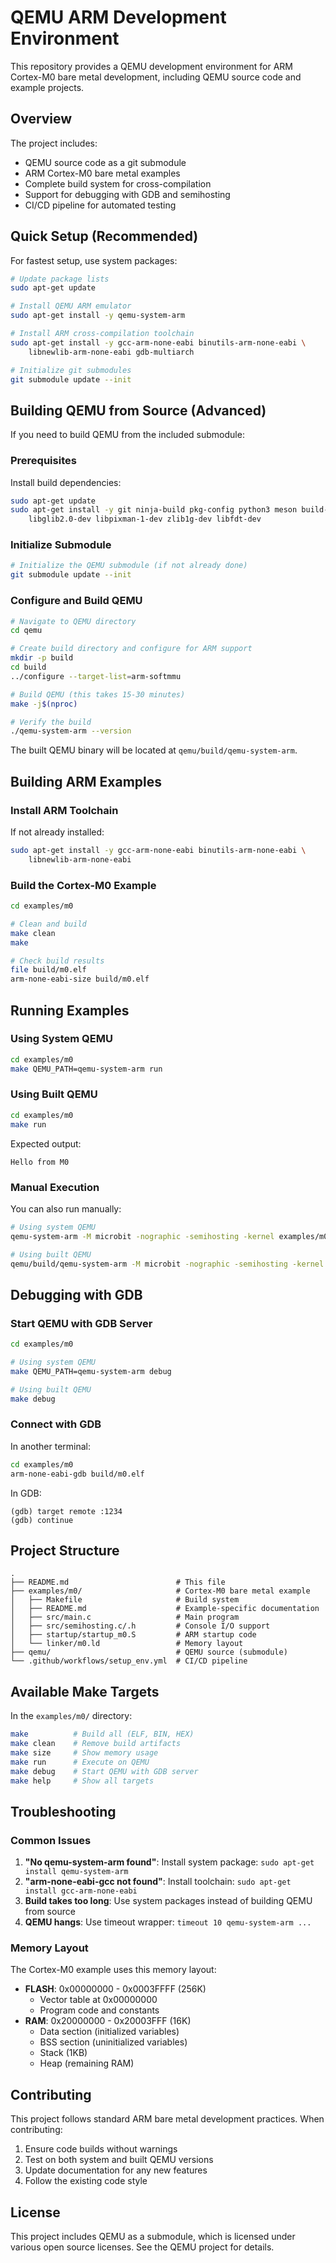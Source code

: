 # QEMU ARM Development Environment

This repository provides a QEMU development environment for ARM Cortex-M0 bare metal development, including QEMU source code and example projects.

## Overview

The project includes:
- QEMU source code as a git submodule
- ARM Cortex-M0 bare metal examples 
- Complete build system for cross-compilation
- Support for debugging with GDB and semihosting
- CI/CD pipeline for automated testing

## Quick Setup (Recommended)

For fastest setup, use system packages:

```bash
# Update package lists
sudo apt-get update

# Install QEMU ARM emulator  
sudo apt-get install -y qemu-system-arm

# Install ARM cross-compilation toolchain
sudo apt-get install -y gcc-arm-none-eabi binutils-arm-none-eabi \
    libnewlib-arm-none-eabi gdb-multiarch

# Initialize git submodules
git submodule update --init
```

## Building QEMU from Source (Advanced)

If you need to build QEMU from the included submodule:

### Prerequisites

Install build dependencies:

```bash
sudo apt-get update
sudo apt-get install -y git ninja-build pkg-config python3 meson build-essential \
    libglib2.0-dev libpixman-1-dev zlib1g-dev libfdt-dev
```

### Initialize Submodule

```bash
# Initialize the QEMU submodule (if not already done)
git submodule update --init
```

### Configure and Build QEMU

```bash
# Navigate to QEMU directory
cd qemu

# Create build directory and configure for ARM support
mkdir -p build
cd build
../configure --target-list=arm-softmmu

# Build QEMU (this takes 15-30 minutes)
make -j$(nproc)

# Verify the build
./qemu-system-arm --version
```

The built QEMU binary will be located at `qemu/build/qemu-system-arm`.

## Building ARM Examples

### Install ARM Toolchain

If not already installed:

```bash
sudo apt-get install -y gcc-arm-none-eabi binutils-arm-none-eabi \
    libnewlib-arm-none-eabi
```

### Build the Cortex-M0 Example

```bash
cd examples/m0

# Clean and build
make clean
make

# Check build results
file build/m0.elf
arm-none-eabi-size build/m0.elf
```

## Running Examples

### Using System QEMU

```bash
cd examples/m0
make QEMU_PATH=qemu-system-arm run
```

### Using Built QEMU

```bash
cd examples/m0
make run
```

Expected output:
```
Hello from M0
```

### Manual Execution

You can also run manually:

```bash
# Using system QEMU
qemu-system-arm -M microbit -nographic -semihosting -kernel examples/m0/build/m0.elf

# Using built QEMU  
qemu/build/qemu-system-arm -M microbit -nographic -semihosting -kernel examples/m0/build/m0.elf
```

## Debugging with GDB

### Start QEMU with GDB Server

```bash
cd examples/m0

# Using system QEMU
make QEMU_PATH=qemu-system-arm debug

# Using built QEMU
make debug
```

### Connect with GDB

In another terminal:

```bash
cd examples/m0
arm-none-eabi-gdb build/m0.elf
```

In GDB:
```
(gdb) target remote :1234
(gdb) continue
```

## Project Structure

```
.
├── README.md                        # This file
├── examples/m0/                     # Cortex-M0 bare metal example
│   ├── Makefile                     # Build system
│   ├── README.md                    # Example-specific documentation
│   ├── src/main.c                   # Main program
│   ├── src/semihosting.c/.h         # Console I/O support
│   ├── startup/startup_m0.S         # ARM startup code
│   └── linker/m0.ld                 # Memory layout
├── qemu/                            # QEMU source (submodule)
└── .github/workflows/setup_env.yml  # CI/CD pipeline
```

## Available Make Targets

In the `examples/m0/` directory:

```bash
make          # Build all (ELF, BIN, HEX)
make clean    # Remove build artifacts  
make size     # Show memory usage
make run      # Execute on QEMU
make debug    # Start QEMU with GDB server
make help     # Show all targets
```

## Troubleshooting

### Common Issues

1. **"No qemu-system-arm found"**: Install system package: `sudo apt-get install qemu-system-arm`
2. **"arm-none-eabi-gcc not found"**: Install toolchain: `sudo apt-get install gcc-arm-none-eabi`  
3. **Build takes too long**: Use system packages instead of building QEMU from source
4. **QEMU hangs**: Use timeout wrapper: `timeout 10 qemu-system-arm ...`

### Memory Layout

The Cortex-M0 example uses this memory layout:

- **FLASH**: 0x00000000 - 0x0003FFFF (256K)
  - Vector table at 0x00000000
  - Program code and constants
- **RAM**: 0x20000000 - 0x20003FFF (16K)
  - Data section (initialized variables)
  - BSS section (uninitialized variables)  
  - Stack (1KB)
  - Heap (remaining RAM)

## Contributing

This project follows standard ARM bare metal development practices. When contributing:

1. Ensure code builds without warnings
2. Test on both system and built QEMU versions
3. Update documentation for any new features
4. Follow the existing code style

## License

This project includes QEMU as a submodule, which is licensed under various open source licenses. See the QEMU project for details.
